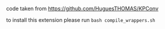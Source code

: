 code taken from https://github.com/HuguesTHOMAS/KPConv

to install this extension please run `bash compile_wrappers.sh`
